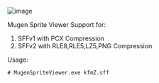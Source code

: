 ![image](https://github.com/user-attachments/assets/e3f4b0e4-0aa2-4d9c-bd8d-3980aed4d3b8)

Mugen Sprite Viewer
Support for:
1. SFFv1 with PCX Compression
2. SFFv2 with RLE8,RLE5,LZ5,PNG Compression

Usage:
```
# MugenSpriteViewer.exe kfmZ.sff
```
